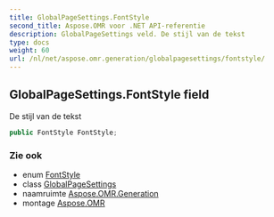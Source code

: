 ```yaml
---
title: GlobalPageSettings.FontStyle
second_title: Aspose.OMR voor .NET API-referentie
description: GlobalPageSettings veld. De stijl van de tekst
type: docs
weight: 60
url: /nl/net/aspose.omr.generation/globalpagesettings/fontstyle/
---
```

## GlobalPageSettings.FontStyle field

De stijl van de tekst

```csharp
public FontStyle FontStyle;
```

### Zie ook

* enum [FontStyle](../../fontstyle/)
* class [GlobalPageSettings](../)
* naamruimte [Aspose.OMR.Generation](../../globalpagesettings/)
* montage [Aspose.OMR](../../../)


